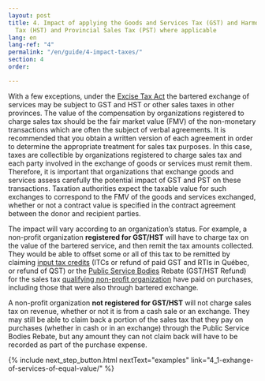 ```yaml
---
layout: post
title: 4. Impact of applying the Goods and Services Tax (GST) and Harmonized Sales
  Tax (HST) and Provincial Sales Tax (PST) where applicable
lang: en
lang-ref: "4"
permalink: "/en/guide/4-impact-taxes/"
section: 4
order: 

---
```

With a few exceptions, under the <a class="external" href="https://www.canada.ca/en/revenue-agency/services/forms-publications/publications/news93/news93-excise-gst-hst-news-no-93.html" target="_blank">Excise Tax Act</a> the bartered exchange of services may be subject to GST and HST or other sales taxes in other provinces. The value of the compensation by organizations registered to charge sales tax should be the fair market value (FMV) of the non-monetary transactions which are often the subject of verbal agreements. It is recommended that you obtain a written version of each agreement in order to determine the appropriate treatment for sales tax purposes. In this case, taxes are collectible by organizations registered to charge sales tax and each party involved in the exchange of goods or services must remit them. Therefore, it is important that organizations that exchange goods and services assess carefully the potential impact of GST and PST on these transactions. Taxation authorities expect the taxable value for such exchanges to correspond to the FMV of the goods and services exchanged, whether or not a contract value is specified in the contract agreement between the donor and recipient parties.

The impact will vary according to an organization’s status. For example, a non-profit organization **registered for GST/HST** will have to charge tax on the value of the bartered service, and then remit the tax amounts collected. They would be able to offset some or all of this tax to be remitted by claiming <a href="{{site.baseurl}}/en/toolkit/glossary#input-tax-credit-itc" target="_blank" title="A credit that GST/HST registrants can generally claim to recover the GST/HST paid or payable for property and services they acquired, imported into Canada, or brought into a participating province for use, consumption, or supply in the course of their commercial activities.">input tax credits</a> (ITCs or refund of paid GST and RTIs in Québec, or refund of QST) or the <a href="{{site.baseurl}}/en/toolkit/glossary#public-service-body" target="_blank" title="A charity, non-profit organization, municipality, university, public college, school authority, or hospital authority.">Public Service Bodies</a> Rebate (GST/HST Refund) for the sales tax <a href="{{site.baseurl}}/en/toolkit/glossary#qualifying-non-profit-organization" target="_blank" title="A non-profit organization or prescribed government organization whose percentage of government funding is at least 40% of its total revenue.">qualifying non-profit organization</a> have paid on purchases, including those that were also through bartered exchange.

A non-profit organization **not registered for GST/HST** will not charge sales tax on revenue, whether or not it is from a cash sale or an exchange. They may still be able to claim back a portion of the sales tax that they pay on purchases (whether in cash or in an exchange) through the Public Service Bodies Rebate, but any amount they can not claim back will have to be recorded as part of the purchase expense.

{% include next_step_button.html nextText="examples" link="4_1-exhange-of-services-of-equal-value/" %}